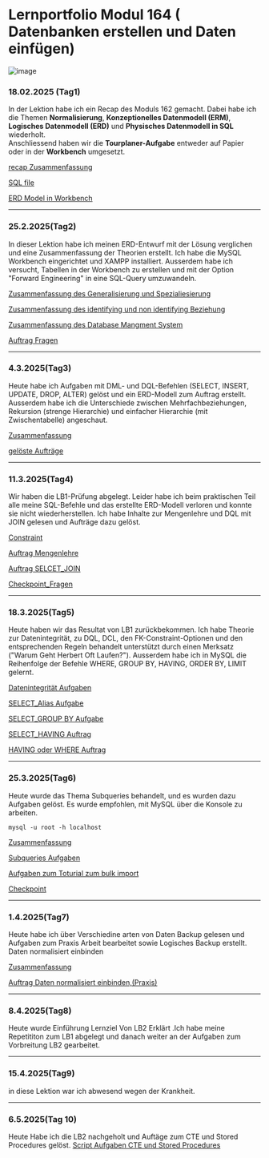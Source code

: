 # Lernportfolio Modul 164 ( Datenbanken erstellen und Daten einfügen)


![image](integrität_pic/dbvector.png)


### 18.02.2025 (Tag1)

In der Lektion habe ich ein Recap des Moduls 162 gemacht. Dabei habe ich die Themen **Normalisierung**, **Konzeptionelles Datenmodell (ERM)**, **Logisches Datenmodell (ERD)** und **Physisches Datenmodell in SQL** wiederholt.  
 Anschliessend haben wir  die **Tourplaner-Aufgabe** entweder auf Papier oder in der **Workbench** umgesetzt.

 [recap Zusammenfassung](recap.md)  

[SQL file](fahrt_normalisiert.sql)


[ERD Model in Workbench](tourfahrt1.md)

---
### 25.2.2025(Tag2)
In dieser Lektion habe ich meinen ERD-Entwurf mit der Lösung verglichen und eine Zusammenfassung der Theorien erstellt. Ich habe die MySQL Workbench eingerichtet und XAMPP installiert. Ausserdem habe ich versucht, Tabellen in der Workbench zu erstellen und mit der Option "Forward Engineering" in eine SQL-Query umzuwandeln. 


[Zusammenfassung des Generalisierung und Spezialiesierung](Genralisierug&spezialisierung.md)

[Zusammenfassung des identifying und non identifying Beziehung ]((non)identifying-Relation.md)

[Zusammenfassung des Database Mangment System](DBMS.md)

[Auftrag Fragen](Auftrag2.md)

---
### 4.3.2025(Tag3)

Heute habe ich Aufgaben mit DML- und DQL-Befehlen (SELECT, INSERT, UPDATE, DROP, ALTER) gelöst und ein ERD-Modell zum Auftrag erstellt. Ausserdem habe ich die Unterschiede zwischen Mehrfachbeziehungen, Rekursion (strenge Hierarchie) und einfacher Hierarchie (mit Zwischentabelle) angeschaut.

[Zusammenfassung](zusammenfassung3.md)

[gelöste Aufträge](Aufgaben_tag3.md)

---
### 11.3.2025(Tag4)
Wir haben die LB1-Prüfung abgelegt. Leider habe ich beim praktischen Teil alle meine SQL-Befehle und das erstellte ERD-Modell verloren und konnte sie nicht wiederherstellen.
Ich habe Inhalte zur Mengenlehre und DQL mit JOIN gelesen und Aufträge dazu gelöst.

[Constraint](constraint.md)

[Auftrag Mengenlehre](Auftrag_4.Tag.md)

[Auftrag SELCET_JOIN](Select-join.md)

[Checkpoint_Fragen](4.Tag_Checkpoint.md)

---
### 18.3.2025(Tag5)
Heute haben wir das Resultat von LB1 zurückbekommen. Ich habe Theorie zur Datenintegrität, zu DQL, DCL, den FK-Constraint-Optionen und den entsprechenden Regeln behandelt unterstützt durch einen Merksatz ("Warum Geht Herbert Oft Laufen?"). Ausserdem habe ich  in MySQL die Reihenfolge der Befehle WHERE, GROUP BY, HAVING, ORDER BY, LIMIT gelernt.


[Datenintegrität Aufgaben](ref_integrität.md)

[SELECT_Alias Aufgabe](alias_Auftrag.md)

[SELECT_GROUP BY Aufgabe](groupby.md)


[SELECT_HAVING Auftrag](having1.md)


[HAVING oder WHERE Auftrag](having-where.md)

---
### 25.3.2025(Tag6)
Heute wurde das Thema Subqueries behandelt, und es wurden dazu Aufgaben gelöst. Es wurde empfohlen, mit MySQL über die Konsole zu arbeiten.
```
mysql -u root -h localhost
```

[Zusammenfassung](Zusammenfassung6.md)
 
[Subqueries Aufgaben](subselect.md)

[Aufgaben zum Toturial zum bulk import](toturial5.md)

[Checkpoint](checkpoint5.md)

---
### 1.4.2025(Tag7)
Heute habe ich über Verschiedine arten von Daten Backup gelesen und Aufgaben zum Praxis Arbeit bearbeitet sowie Logisches Backup erstellt.
Daten normalisiert einbinden

[Zusammenfassung](zusammenfassung7.md)

[Auftrag Daten normalisiert einbinden,(Praxis)]()


---
### 8.4.2025(Tag8)
Heute wurde Einführung Lernziel  Von LB2 Erklärt .Ich habe meine Repetititon zum LB1 abgelegt und danach weiter an der  Aufgaben zum Vorbreitung LB2 gearbeitet.



---
### 15.4.2025(Tag9)
in diese Lektion war ich abwesend wegen der Krankheit.


---
### 6.5.2025(Tag 10)
Heute Habe ich die LB2 nachgeholt und Auftäge zum  CTE und Stored Procedures gelöst.
[Script Aufgaben CTE und Stored Procedures]()


